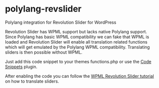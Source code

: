 # polylang-revslider
Polylang integration for Revolution Slider for WordPress

Revolution Slider has WPML support but lacks native Polylang support. Since 
Polylang has basic WPML compatibility we can fake that WPML is loaded and 
Revolution Slider will enable all translation related functions which will get
emulated by the Polylang WPML compatibility. Translating sliders is then 
possible without WPML.

Just add this code snippet to your themes functions.php or use the 
[Code Snippets](http://wordpress.org/plugins/code-snippets/) plugin. 

After enabling the code you can follow the 
[WPML Revolution Slider tutorial](https://wpml.org/documentation/plugins-compatibility/creating-multilingual-sliders-with-revolution-slider-and-wpml/) 
on how to translate sliders.
